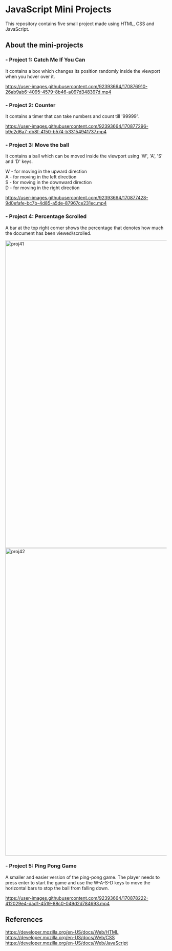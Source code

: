 # JavaScript Mini Projects

This repository contains five small project made using HTML, CSS and JavaScript.

## About the mini-projects

### - Project 1: Catch Me If You Can

It contains a box which changes its position randomly inside the viewport when you hover over it.  

https://user-images.githubusercontent.com/92393664/170876910-26ab9ab6-4095-4579-8b46-a097d348397d.mp4  
  
  
### - Project 2: Counter

It contains a timer that can take numbers and count till '99999'.  

https://user-images.githubusercontent.com/92393664/170877296-b9c2d6a7-db8f-4150-b574-b33154941737.mp4  
  

### - Project 3: Move the ball  

It contains a ball which can be moved inside the viewport using 'W', 'A', 'S' and 'D' keys.  
  
W - for moving in the upward direction  
A - for moving in the left direction  
S - for moving in the downward direction  
D - for moving in the right direction  

https://user-images.githubusercontent.com/92393664/170877428-9d0efafe-bc7b-4d85-a5de-87967ce231ec.mp4  
  

### - Project 4: Percentage Scrolled

A bar at the top right corner shows the percentage that denotes how much the document has been viewed/scrolled.  

<img width="960" alt="proj41" src="https://user-images.githubusercontent.com/92393664/170877969-3edfde0d-bccb-4f5a-bd70-e4f956f4ab48.png">  
<img width="960" alt="proj42" src="https://user-images.githubusercontent.com/92393664/170877982-747b9843-220a-411b-ac5b-9251fa5adb1f.png">  
  

### - Project 5: Ping Pong Game  

A smaller and easier version of the ping-pong game. The player needs to press enter to start the game and use the W-A-S-D keys to move the horizontal bars to stop the ball from falling down.  

https://user-images.githubusercontent.com/92393664/170878222-412029e4-dad1-4519-88c0-049d2d784693.mp4
  

## References

https://developer.mozilla.org/en-US/docs/Web/HTML  
https://developer.mozilla.org/en-US/docs/Web/CSS  
https://developer.mozilla.org/en-US/docs/Web/JavaScript

